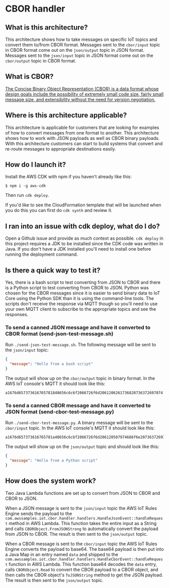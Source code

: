 # CBOR handler

<!-- toc -->

## What is this architecture?

This architecture shows how to take messages on specific IoT topics and convert them to/from CBOR format. Messages sent to the `cbor/input` topic in CBOR format come out on the `json/output` topic in JSON format. Messages sent to the `json/input` topic in JSON format come out on the `cbor/output` topic in CBOR format.

## What is CBOR?

[The Concise Binary Object Representation (CBOR) is a data format whose design goals include the possibility of extremely small code size, fairly small message size, and extensibility without the need for version negotiation.](https://cbor.io/)

## Where is this architecture applicable?

This architecture is applicable for customers that are looking for examples of how to convert messages from one format to another. This architecture shows how to work with JSON payloads as well as CBOR binary payloads. With this architecture customers can start to build systems that convert and re-route messages to appropriate destinations easily.

## How do I launch it?

Install the AWS CDK with npm if you haven't already like this:

```
$ npm i -g aws-cdk
```

Then run `cdk deploy`.

If you'd like to see the CloudFormation template that will be launched when you do this you can first do `cdk synth` and review it.

## I ran into an issue with cdk deploy, what do I do?

Open a Github issue and provide as much context as possible. `cdk deploy` in this project requires a JDK to be installed since the CDK code was written in Java. If you don't have a JDK installed you'll need to install one before running the deployment command.

## Is there a quick way to test it?

Yes, there is a bash script to test converting from JSON to CBOR and there is a Python script to test converting from CBOR to JSON. Python was chosen for the CBOR messages since it is easier to send binary data to IoT Core using the Python SDK than it is using the command-line tools. The scripts don't receive the response via MQTT though so you'll need to use your own MQTT client to subscribe to the appropriate topics and see the responses.

### To send a canned JSON message and have it converted to CBOR format (send-json-test-message.sh)

Run `./send-json-test-message.sh`. The following message will be sent to the `json/input` topic:

```json
{
  "message": "Hello from a bash script"
}
```

The output will show up on the `cbor/output` topic in binary format. In the AWS IoT console's MQTT it should look like this:

```
a1676d657373616765781848656c6c6f2066726f6d2061206261736820736372697074
```

### To send a canned CBOR message and have it converted to JSON format (send-cbor-test-message.py)

Run `./send-cbor-test-message.py`. A binary message will be sent to the `cbor/input` topic. In the AWS IoT console's MQTT it should look like this:

```
a1676d657373616765781a48656c6c6f2066726f6d206120507974686f6e20736372697074
```

The output will show up on the `json/output` topic and should look like this:

```json
{
  "message": "Hello from a Python script"
}
```

## How does the system work?

Two Java Lambda functions are set up to convert from JSON to CBOR and CBOR to JSON.

When a JSON message is sent to the `json/input` topic the AWS IoT Rules Engine sends the payload to the `com.awssamples.iot.cbor.handler.handlers.HandleJsonEvent::handleRequest` method in AWS Lambda. This function takes the entire input as a String and calls `CBORObject.FromJSONStrong` to automatically convert the payload from JSON to CBOR. The result is then sent to the `json/output` topic.

When a CBOR message is sent to the `cbor/input` topic the AWS IoT Rules Engine converts the payload to base64. The base64 payload is then put into a Java Map in an entry named `data` and shipped to the `com.awssamples.iot.cbor.handler.handlers.HandleCborEvent::handleRequest` function in AWS Lambda. This function base64 decodes the `data` entry, calls `CBORObject.Read` to convert the CBOR payload to a CBOR object, and then calls the CBOR object's `ToJSONString` method to get the JSON payload. The result is then sent to the `json/output` topic.
